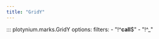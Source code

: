 ```yaml
---
title: "GridY"
---
```


::: plotynium.marks.GridY
    options:
        filters:
            - "!^__call__$"
            - "!^_"
